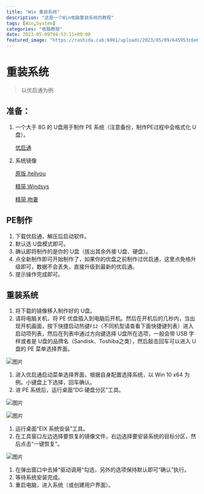 ```yaml
---
title: "Win 重装系统"
description: "这是一个Win电脑重装系统的教程"
tags: [Win,System]
categories: "电脑教程"
date: 2023-05-09T04:53:11+09:00
featured_image: "https://rashida.cab:6901/uploads/2023/05/09/645953c6e69cf.jpg"
---
```


# 重装系统

> 以优启通为例

## 准备：

1. 一个大于 8G 的 U盘用于制作 PE 系统（注意备份，制作PE过程中会格式化 U盘）。

   [优启通](https://www.upe.net/)

2. 系统镜像

   [原版,Itellyou](https://next.itellyou.cn/)

   [精简,Windsys](https://windsys.win/)

   [精简,吻妻](https://www.iwin10.net/)

## PE制作

1. 下载优启通，解压后启动软件。
2. 默认选 U盘模式即可。
3. 确认即将制作的是你的 U盘（拔出其余外接 U盘、硬盘）。
4. 点全新制作即可开始制作了，如果你的优盘之前制作过优启通，这里点免格升级即可，数据不会丢失，直接升级到最新的优启通。
5. 提示操作完成即可。

## 重装系统

1. 将下载的镜像移入制作好的 U盘。
2. 请将电脑关机，将 PE 优盘插入到电脑后开机。然后在开机后的几秒内，当出现开机画面，按下快捷启动热键`F12`（不同机型请查看下面快捷键列表）进入启动项列表，然后在列表中通过方向键选择 U盘所在选项，一般会带 USB 字样或者是 U盘的品牌名（Sandisk、Toshiba之类），然后敲击回车可以进入 U盘的 PE 菜单选择界面。

![图片](https://mmbiz.qpic.cn/mmbiz_png/FQ2Ko5s8huB2zMEpMGiab4I8HunByuVtv6Mnr5XepeeFcYP649ich28j9ZowxNA0MlGVnnm0N0o1LfM86GoicRyfA/640?wx_fmt=png&wxfrom=5&wx_lazy=1&wx_co=1)

1. 进入优启通启动菜单选择界面，根据自身配置选择系统，以 Win 10 x64 为例。小键盘上下选择，回车确认。
2. 进 PE 系统后，运行桌面“DG 硬盘分区”工具。

![图片](https://mmbiz.qpic.cn/mmbiz_png/FQ2Ko5s8huB2zMEpMGiab4I8HunByuVtvIyicWjZ5zhBBnuymEfTFfLQ7GodEbUAxlsr0P6VvXkiatJmic9bslDcAg/640?wx_fmt=png&wxfrom=5&wx_lazy=1&wx_co=1)

![图片](https://mmbiz.qpic.cn/mmbiz_png/FQ2Ko5s8huB2zMEpMGiab4I8HunByuVtvnskTwEqNr5VjvqXxqZH6G2yH3caX5GJe3s5DeeLhlFFU5TJtxFXFbA/640?wx_fmt=png&wxfrom=5&wx_lazy=1&wx_co=1)

1. 运行桌面“EIX 系统安装”工具。
2. 在工具窗口左边选择要恢复的镜像文件，右边选择要安装系统的目标分区，然后点击“一键恢复”。

![图片](https://mmbiz.qpic.cn/mmbiz_png/FQ2Ko5s8huB2zMEpMGiab4I8HunByuVtv4KMvF0EuDAsict7Y7BDIbzYx5oVGiciceMaGeib0076DhicMGBQ9qltgeKw/640?wx_fmt=png&wxfrom=5&wx_lazy=1&wx_co=1)

1. 在弹出窗口中去掉“驱动调用”勾选，另外的选项保持默认即可“确认”执行。
2. 等待系统安装完成。
3. 重启电脑，进入系统（或创建用户界面）。
